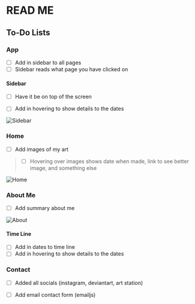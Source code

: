 # READ ME

## To-Do Lists

### App
- [ ] Add in sidebar to all pages
- [ ] Sidebar reads what page you have clicked on

#### Sidebar
- [ ] Have it be on top of the screen
- [ ] Add in hovering to show details to the dates


![Sidebar](https://vscode-remote%2Bwsl-002bubuntu.vscode-resource.vscode-cdn.net/home/jaden/projects/Images/SidebarImage.png?version%3D1678231537197)


### Home
- [ ] Add images of my art
> - [ ] Hovering over images shows date when made, link to see better image, and something else

![Home](https://vscode-remote%2Bwsl-002bubuntu.vscode-resource.vscode-cdn.net/home/jaden/projects/Images/HomeImage.png?version%3D1678231550918)


### About Me
- [ ] Add summary about me

![About](https://vscode-remote%2Bwsl-002bubuntu.vscode-resource.vscode-cdn.net/home/jaden/projects/Images/AboutImage.png?version%3D1678231544299)


#### Time Line
- [ ] Add in dates to time line
- [ ] Add in hovering to show details to the dates

### Contact
- [ ] Added all socials (instagram, deviantart, art station)
- [ ] Add email contact form (emailjs)


